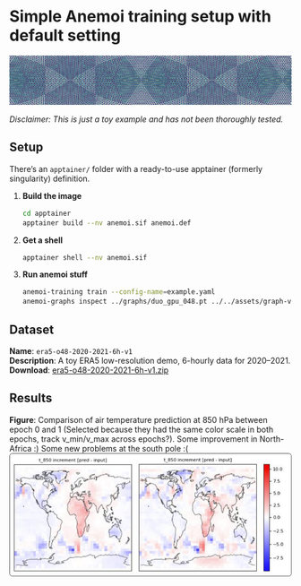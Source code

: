# Simple Anemoi training setup with default setting
![Cutoff Edges Graph](assets/imgs/graph_cut.png)

*Disclaimer: This is just a toy example and has not been thoroughly tested.*

## Setup
There’s an `apptainer/` folder with a ready-to-use apptainer (formerly singularity) definition.

1. **Build the image**

   ```bash
   cd apptainer
   apptainer build --nv anemoi.sif anemoi.def
   ```

2. **Get a shell**

   ```bash
   apptainer shell --nv anemoi.sif
   ```

3. **Run anemoi stuff**

   ```bash
   anemoi-training train --config-name=example.yaml
   anemoi-graphs inspect ../graphs/duo_gpu_048.pt ../../assets/graph-vis/
   ```

## Dataset
**Name**: `era5-o48-2020-2021-6h-v1`  
**Description**: A toy ERA5 low-resolution demo, 6-hourly data for 2020–2021.  
**Download**: [era5-o48-2020-2021-6h-v1.zip](https://data.ecmwf.int/anemoi-datasets/era5-o48-2020-2021-6h-v1.zip)

## Results
**Figure**: Comparison of air temperature prediction at 850 hPa between epoch 0 and 1 (Selected because they had the same color scale in both epochs, track v_min/v_max across epochs?). Some improvement in North-Africa :) Some new problems at the south pole :(
![Cutoff Edges Graph](assets/imgs/t_850_forecast.png)